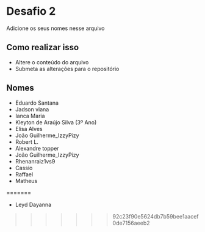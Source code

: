 # Desafio 2

Adicione os seus nomes nesse arquivo


## Como realizar isso

- Altere o conteúdo do arquivo
- Submeta as alterações para o repositório

## Nomes

- Eduardo Santana
- Jadson viana
- Ianca Maria
- Kleyton de Araújo Silva (3º Ano)
- Elisa Alves
- João Guilherme_IzzyPizy
- Robert L.
- Alexandre topper
- João Guilherme_IzzyPizy
- Rhenanraiz1vs9
- Cassio
- Raffael
- Matheus

=======
- Leyd Dayanna
>>>>>>> 92c23f90e5624db7b59bee1aacef0de7156aeeb2
